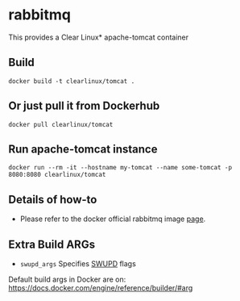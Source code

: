 rabbitmq
==========
This provides a Clear Linux* apache-tomcat container

Build
-----
```
docker build -t clearlinux/tomcat .
```

Or just pull it from Dockerhub
---------------------------
```
docker pull clearlinux/tomcat
```

Run apache-tomcat instance
-----------------------
```
docker run --rm -it --hostname my-tomcat --name some-tomcat -p 8080:8080 clearlinux/tomcat
```

Details of how-to
---------------------
- Please refer to the docker official rabbitmq image [page](https://hub.docker.com/_/tomcat).

Extra Build ARGs
----------------
- ``swupd_args`` Specifies [SWUPD](https://github.com/clearlinux/swupd-client/blob/master/docs/swupd.1.rst#options) flags

Default build args in Docker are on: https://docs.docker.com/engine/reference/builder/#arg
